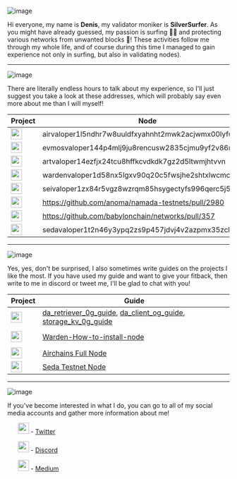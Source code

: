 
![image](https://github.com/user-attachments/assets/254aa32c-8764-431b-9238-d88a46a2287a)

Hi everyone, my name is **Denis**, my validator moniker is **SilverSurfer**. As you might have already guessed, my passion is surfing 🏄‍♂️ and protecting various networks from unwanted blocks 💪! These activities follow me through my whole life, and of course during this time I managed to gain experience not only in surfing, but also in validating nodes).

---

![image](https://github.com/user-attachments/assets/bf4c1e82-51fc-4e21-b9ae-e4bbafc12421)

There are literally endless hours to talk about my experience, so I'll just suggest you take a look at these addresses, which will probably say even more about me than I will myself! 

| Project | Node |
| --- | --- |
| <img src="https://github.com/user-attachments/assets/7794ad10-48e1-4bfd-95b0-48cf686e9018" width=25> | airvaloper1l5ndhr7w8uuldfxyahnht2mwk2acjwmx00lyfu |
| <img src="https://github.com/user-attachments/assets/14a0df3c-647b-43c7-8b12-69ef3dd3c093" width=25> | evmosvaloper144p4mlj9ju8rencusw2835cjmu9yf2v86mc6h8 |
| <img src="https://github.com/user-attachments/assets/d75ce257-3db3-4d1b-84be-430edcb16dbb" width=25>  |  artvaloper14ezfjx24tcu8hffkcvdkdk7gz2d5ltwmjhtvvn |
| <img src="https://github.com/user-attachments/assets/238aee8f-f056-4c71-bf54-94bcb24aad59" width=25>  | wardenvaloper1d58nx5lgxv90q20c5fwsjhe2shtxlwcmc86a08  |
| <img src="https://github.com/user-attachments/assets/7863a9a3-0246-4cf4-8629-1201480a2310" width=25>  | seivaloper1zx84r5vgz8wzrqm85hsygectyfs996qerc5j5s  |
| <img src="https://github.com/user-attachments/assets/adfcc6d6-c7c6-452e-829f-ca823c3dfe82" width=25>  | https://github.com/anoma/namada-testnets/pull/2980  |
|  <img src="https://github.com/user-attachments/assets/d793c391-ff39-4ce3-ac96-2fe08b10113a" width=25> | https://github.com/babylonchain/networks/pull/357  |
| <img src="https://github.com/user-attachments/assets/405ace38-5d1a-4c93-ba8a-665b8a5ce63a" width=25> | sedavaloper1t2n46y3ypq2zs9p457jdvj4v2azpmx35zcl9hr |

---

![image](https://github.com/user-attachments/assets/22dc4fc2-98aa-42bc-95db-3bcbe7a5494c)

Yes, yes, don't be surprised, I also sometimes write guides on the projects I like the most. If you have used my guide and want to give your fitback, then write to me in discord or tweet me, I'll be glad to chat with you!

| Project | Guide |
| --- | --- |
| <img src="https://github.com/user-attachments/assets/99cddf19-11cd-4c57-a872-ecb87c20c623" width=25> | <a href="https://github.com/mihalchukdenis/da_retriever_0g_guide">da_retriever_0g_guide</a>, <a href="https://github.com/mihalchukdenis/da_client_og_guide">da_client_og_guide</a>, <a href="https://github.com/mihalchukdenis/storage_kv_0g_guide">storage_kv_0g_guide
</a> |
| <img src="https://github.com/user-attachments/assets/c6c37602-c8ca-4e74-8a9b-735dff31e7d3" width=25> | <a href="https://github.com/mihalchukdenis/Warden-How-to-install-node">Warden-How-to-install-node
</a> |
| <img src="https://github.com/user-attachments/assets/7794ad10-48e1-4bfd-95b0-48cf686e9018" width=25> | [Airchains Full Node](https://medium.com/@Silver.Surfer/my-nodes-620018ebedd9) |
| <img src="https://github.com/user-attachments/assets/405ace38-5d1a-4c93-ba8a-665b8a5ce63a" width=25> | [Seda Testnet Node](https://github.com/mihalchukdenis/seda-test-node) |

---

![image](https://github.com/user-attachments/assets/180479a0-5f4d-4b59-9654-d95eb4a764bb)

If you've become interested in what I do, you can go to all of my social media accounts and gather more information about me!

<ul>
<p><img src="https://github.com/user-attachments/assets/03c9616c-ae8f-4d67-ad1c-04eb487709ec" width=25> - <a href="https://x.com/Podge548">Twitter</a></p></li>
<p><img src="https://github.com/user-attachments/assets/004bb63a-c53e-4cfb-8894-b02417a070c6" width=25> - <a href="https://discord.com/users/959406517117915149">Discord</a></p></li>
<p><img src="https://github.com/user-attachments/assets/fbfda665-0a9d-4753-95bf-e2cce186d713" width=25> - <a href="https://medium.com/@Silver.Surfer">Medium</a></p></li>
</ul>




